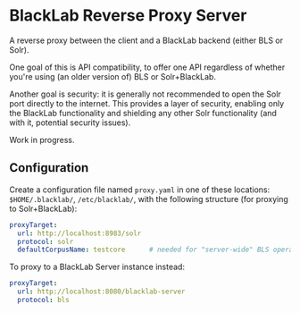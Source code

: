 # BlackLab Reverse Proxy Server

A reverse proxy between the client and a BlackLab backend (either BLS or Solr). 

One goal of this is API compatibility, to offer one API regardless of whether you're using (an older version of) BLS or Solr+BlackLab.

Another goal is security: it is generally not recommended to open the Solr port directly to the internet. This provides a layer of security, enabling only the BlackLab functionality and shielding any other Solr functionality (and with it, potential security issues).

Work in progress.

## Configuration

Create a configuration file named `proxy.yaml` in one of these locations: `$HOME/.blacklab/`, `/etc/blacklab/`, with 
the following structure (for proxying to Solr+BlackLab):

```yaml
proxyTarget:
  url: http://localhost:8983/solr
  protocol: solr
  defaultCorpusName: testcore      # needed for "server-wide" BLS operations (Solr request always needs a core)
```

To proxy to a BlackLab Server instance instead:

```yaml
proxyTarget:
  url: http://localhost:8080/blacklab-server
  protocol: bls
```
